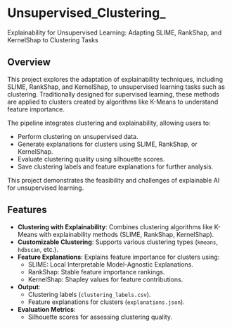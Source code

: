 # Unsupervised_Clustering_
Explainability for Unsupervised Learning: Adapting SLIME, RankShap, and KernelShap to Clustering Tasks
## Overview
This project explores the adaptation of explainability techniques, including SLIME, RankShap, and KernelShap, to unsupervised learning tasks such as clustering. Traditionally designed for supervised learning, these methods are applied to clusters created by algorithms like K-Means to understand feature importance.

The pipeline integrates clustering and explainability, allowing users to:
- Perform clustering on unsupervised data.
- Generate explanations for clusters using SLIME, RankShap, or KernelShap.
- Evaluate clustering quality using silhouette scores.
- Save clustering labels and feature explanations for further analysis.

This project demonstrates the feasibility and challenges of explainable AI for unsupervised learning.
## Features
- **Clustering with Explainability**: Combines clustering algorithms like K-Means with explainability methods (SLIME, RankShap, KernelShap).
- **Customizable Clustering**: Supports various clustering types (`kmeans`, `hdbscan`, etc.).
- **Feature Explanations**: Explains feature importance for clusters using:
  - SLIME: Local Interpretable Model-Agnostic Explanations.
  - RankShap: Stable feature importance rankings.
  - KernelShap: Shapley values for feature contributions.
- **Output**:
  - Clustering labels (`clustering_labels.csv`).
  - Feature explanations for clusters (`explanations.json`).
- **Evaluation Metrics**:
  - Silhouette scores for assessing clustering quality.
